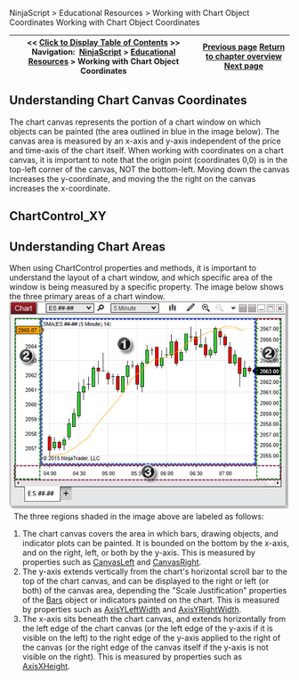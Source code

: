 ﻿
NinjaScript > Educational Resources > Working with Chart Object Coordinates
Working with Chart Object Coordinates

| << [Click to Display Table of Contents](working_with_chart_object_coordinates.md) >> **Navigation:**     [NinjaScript](ninjascript-1.md) > [Educational Resources](educational_resources-1.md) > Working with Chart Object Coordinates | [Previous page](working_with_brushes-1.md) [Return to chapter overview](educational_resources-1.md) [Next page](working_with_pixel_coordinates-1.md) |
| --- | --- |

## Understanding Chart Canvas Coordinates
The chart canvas represents the portion of a chart window on which objects can be painted (the area outlined in blue in the image below). The canvas area is measured by an x-axis and y-axis independent of the price and time-axis of the chart itself. When working with coordinates on a chart canvas, it is important to note that the origin point (coordinates 0,0) is in the top-left corner of the canvas, NOT the bottom-left. Moving down the canvas increases the y-coordinate, and moving the the right on the canvas increases the x-coordinate.
## 
## ChartControl_XY
## 
## 
## Understanding Chart Areas
When using ChartControl properties and methods, it is important to understand the layout of a chart window, and which specific area of the window is being measured by a specific property. The image below shows the three primary areas of a chart window.
 
![ChartControl_Measurements](chartcontrol_measurements.png)
 
The three regions shaded in the image above are labeled as follows:
 
1. The chart canvas covers the area in which bars, drawing objects, and indicator plots can be painted. It is bounded on the bottom by the x-axis, and on the right, left, or both by the y-axis. This is measured by properties such as [CanvasLeft](canvasleft-1.md) and [CanvasRight](canvasright-1.md).
2. The y-axis extends vertically from the chart's horizontal scroll bar to the top of the chart canvas, and can be displayed to the right or left (or both) of the canvas area, depending the "Scale Justification" properties of the [Bars](bars-1.md) object or indicators painted on the chart. This is measured by properties such as [AxisYLeftWidth](axisyleftwidth-1.md) and [AxisYRightWidth](axisyrightwidth-1.md).
3. The x-axis sits beneath the chart canvas, and extends horizontally from the left edge of the chart canvas (or the left edge of the y-axis if it is visible on the left) to the right edge of the y-axis applied to the right of the canvas (or the right edge of the canvas itself if the y-axis is not visible on the right). This is measured by properties such as [AxisXHeight](axisxheight-1.md).
